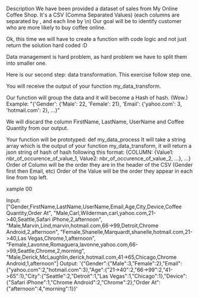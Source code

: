 Description
We have been provided a dataset of sales from My Online Coffee Shop. It's a CSV (Comma Separated Values) (each columns are separated by , and each line by \n)
Our goal will be to identify customer who are more likely to buy coffee online.

Ok, this time we will have to create a function with code logic and not just return the solution hard coded :D

Data management is hard problem, as hard problem we have to split them into smaller one.

Here is our second step: data transformation. This exercise follow step one.

You will receive the output of your function my_data_transform.

Our function will group the data and it will become a Hash of hash. (Wow.)
Example:
"{'Gender': {'Male': 22, 'Female': 21}, 'Email': {'yahoo.com': 3, 'hotmail.com': 2}, ...}"

We will discard the column FirstName, LastName, UserName and Coffee Quantity from our output.

Your function will be prototyped: def my_data_process
It will take a string array which is the output of your function my_data_transform, it will return a json string of hash of hash following this format:
{COLUMN: {Value1: nbr_of_occurence_of_value_1, Value2: nbr_of_occurence_of_value_2, ...}, ...}
Order of Column will be the order they are in the header of the CSV (Gender first then Email, etc)
Order of the Value will be the order they appear in each line from top left.

xample 00

Input: ["Gender,FirstName,LastName,UserName,Email,Age,City,Device,Coffee Quantity,Order At", "Male,Carl,Wilderman,carl,yahoo.com,21->40,Seattle,Safari iPhone,2,afternoon", "Male,Marvin,Lind,marvin,hotmail.com,66->99,Detroit,Chrome Android,2,afternoon", "Female,Shanelle,Marquardt,shanelle,hotmail.com,21->40,Las Vegas,Chrome,1,afternoon", "Female,Lavonne,Romaguera,lavonne,yahoo.com,66->99,Seattle,Chrome,2,morning", "Male,Derick,McLaughlin,derick,hotmail.com,41->65,Chicago,Chrome Android,1,afternoon"]
Output:
'{"Gender":{"Male":3,"Female":2},"Email":{"yahoo.com":2,"hotmail.com":3},"Age":{"21->40":2,"66->99":2,"41->65":1},"City":{"Seattle":2,"Detroit":1,"Las Vegas":1,"Chicago":1},"Device":{"Safari iPhone":1,"Chrome Android":2,"Chrome":2},"Order At":{"afternoon":4,"morning":1}}'
